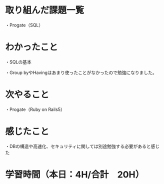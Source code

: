 # 取り組んだ課題一覧
・Progate（SQL）

# わかったこと
・SQLの基本

・Group byやHavingはあまり使ったことがなかったので勉強になりました。

# 次やること
・Progate（Ruby on Rails5）

# 感じたこと
・DBの構造や高速化、セキュリティに関しては別途勉強する必要があると感じた

# 学習時間（本日：4H/合計　20H）
